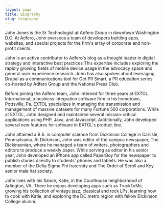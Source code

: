 ```yaml
---
layout: page
title: Biography
slug: biography
---
```


John Jones is the Sr Technologist at Adfero Group in downtown Washington D.C. At Adfero, John oversees a team of developers building apps, websites, and special projects for the firm's array of corporate and non-profit clients.

John is an active contributor to Adfero's blog as a thought leader in digital strategy and interactive best practices  This expertise includes exploring the rapidly growing fields of mobile device usage in the advocacy space and general user experience research. John has also spoken about leveraging Drupal as a communications tool for Get PR Smart, a PR education series co-hosted by Adfero Group and the National Press Club.

Before joining the Adfero team, John interned for three years at EXTOL International, a business integration software firm in his hometown, Pottsville, Pa. EXTOL specializes in managing the transmission and management of massive datasets for many Fortune 500 corporations. While at EXTOL, John designed and maintained several mission-critical applications using PHP, Java, and Javascript. Additionally, John developed several new features for software in EXTOL's product line.

John attained a B.S. in computer science from Dickinson College in Carlisle, Pennsylvania. At Dickinson, John was editor of the campus newspaper, The Dickinsonian, where he managed a team of writers, photographers and editors to produce a weekly paper. While serving as editor in his senior year, John developed an iPhone app called PaperBoy for the newspaper to publish stories directly to students' phones and tablets. He was also a member of the Delta Sigma Phi fraternity and The Order of Scroll and Key senior male hat society.

John lives with his fiancé, Katie, in the Courthouse neighborhood of Arlington, VA. There he enjoys developing apps such as TruckToMe, growing his collection of vintage jazz, classical and rock LPs, learning how to cook with Katie, and exploring the DC metro region with fellow Dickinson College alumni.